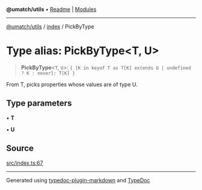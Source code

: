 **@umatch/utils** • [Readme](../../index.md) \| [Modules](../../modules.md)

***

[@umatch/utils](../../modules.md) / [index](../index.md) / PickByType

# Type alias: PickByType\<T, U\>

> **PickByType**\<`T`, `U`\>: `{ [K in keyof T as T[K] extends U | undefined ? K : never]: T[K] }`

From T, picks properties whose values are of type U.

## Type parameters

• **T**

• **U**

## Source

[src/index.ts:67](https://github.com/umatch-oficial/utils/blob/6e00801/src/index.ts#L67)

***

Generated using [typedoc-plugin-markdown](https://www.npmjs.com/package/typedoc-plugin-markdown) and [TypeDoc](https://typedoc.org/)
